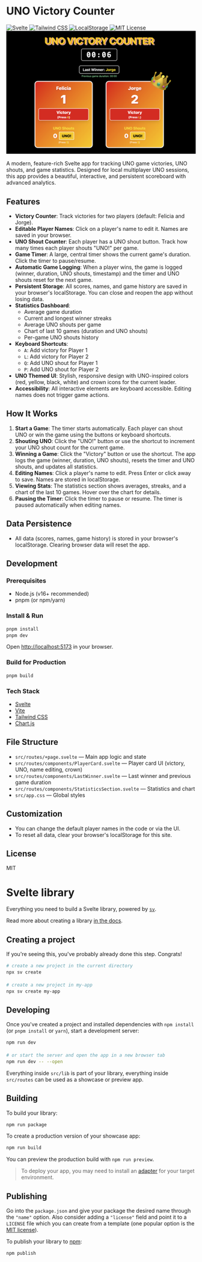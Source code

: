 # UNO Victory Counter

![Svelte](https://img.shields.io/badge/Svelte-UI-orange?logo=svelte&logoColor=fff) ![Tailwind CSS](https://img.shields.io/badge/TailwindCSS-Utility-blue?logo=tailwindcss&logoColor=fff) ![LocalStorage](https://img.shields.io/badge/LocalStorage-Persistent-brightgreen) ![MIT License](https://img.shields.io/badge/License-MIT-yellow)
![UNO Victory Counter Screenshot](screenshot.png)

A modern, feature-rich Svelte app for tracking UNO game victories, UNO shouts, and game statistics. Designed for local multiplayer UNO sessions, this app provides a beautiful, interactive, and persistent scoreboard with advanced analytics.

## Features

- **Victory Counter**: Track victories for two players (default: Felicia and Jorge).
- **Editable Player Names**: Click on a player's name to edit it. Names are saved in your browser.
- **UNO Shout Counter**: Each player has a UNO shout button. Track how many times each player shouts "UNO!" per game.
- **Game Timer**: A large, central timer shows the current game's duration. Click the timer to pause/resume.
- **Automatic Game Logging**: When a player wins, the game is logged (winner, duration, UNO shouts, timestamp) and the timer and UNO shouts reset for the next game.
- **Persistent Storage**: All scores, names, and game history are saved in your browser's localStorage. You can close and reopen the app without losing data.
- **Statistics Dashboard**:
  - Average game duration
  - Current and longest winner streaks
  - Average UNO shouts per game
  - Chart of last 10 games (duration and UNO shouts)
  - Per-game UNO shouts history
- **Keyboard Shortcuts**:
  - `A`: Add victory for Player 1
  - `L`: Add victory for Player 2
  - `Q`: Add UNO shout for Player 1
  - `P`: Add UNO shout for Player 2
- **UNO Themed UI**: Stylish, responsive design with UNO-inspired colors (red, yellow, black, white) and crown icons for the current leader.
- **Accessibility**: All interactive elements are keyboard accessible. Editing names does not trigger game actions.

## How It Works

1. **Start a Game**: The timer starts automatically. Each player can shout UNO or win the game using the buttons or keyboard shortcuts.
2. **Shouting UNO**: Click the "UNO!" button or use the shortcut to increment your UNO shout count for the current game.
3. **Winning a Game**: Click the "Victory" button or use the shortcut. The app logs the game (winner, duration, UNO shouts), resets the timer and UNO shouts, and updates all statistics.
4. **Editing Names**: Click a player's name to edit. Press Enter or click away to save. Names are stored in localStorage.
5. **Viewing Stats**: The statistics section shows averages, streaks, and a chart of the last 10 games. Hover over the chart for details.
6. **Pausing the Timer**: Click the timer to pause or resume. The timer is paused automatically when editing names.

## Data Persistence

- All data (scores, names, game history) is stored in your browser's localStorage. Clearing browser data will reset the app.

## Development

### Prerequisites

- Node.js (v16+ recommended)
- pnpm (or npm/yarn)

### Install & Run

```bash
pnpm install
pnpm dev
```

Open [http://localhost:5173](http://localhost:5173) in your browser.

### Build for Production

```bash
pnpm build
```

### Tech Stack

- [Svelte](https://svelte.dev/)
- [Vite](https://vitejs.dev/)
- [Tailwind CSS](https://tailwindcss.com/)
- [Chart.js](https://www.chartjs.org/)

## File Structure

- `src/routes/+page.svelte` — Main app logic and state
- `src/routes/components/PlayerCard.svelte` — Player card UI (victory, UNO, name editing, crown)
- `src/routes/components/LastWinner.svelte` — Last winner and previous game duration
- `src/routes/components/StatisticsSection.svelte` — Statistics and chart
- `src/app.css` — Global styles

## Customization

- You can change the default player names in the code or via the UI.
- To reset all data, clear your browser's localStorage for this site.

## License

MIT

# Svelte library

Everything you need to build a Svelte library, powered by [`sv`](https://npmjs.com/package/sv).

Read more about creating a library [in the docs](https://svelte.dev/docs/kit/packaging).

## Creating a project

If you're seeing this, you've probably already done this step. Congrats!

```sh
# create a new project in the current directory
npx sv create

# create a new project in my-app
npx sv create my-app
```

## Developing

Once you've created a project and installed dependencies with `npm install` (or `pnpm install` or `yarn`), start a development server:

```sh
npm run dev

# or start the server and open the app in a new browser tab
npm run dev -- --open
```

Everything inside `src/lib` is part of your library, everything inside `src/routes` can be used as a showcase or preview app.

## Building

To build your library:

```sh
npm run package
```

To create a production version of your showcase app:

```sh
npm run build
```

You can preview the production build with `npm run preview`.

> To deploy your app, you may need to install an [adapter](https://svelte.dev/docs/kit/adapters) for your target environment.

## Publishing

Go into the `package.json` and give your package the desired name through the `"name"` option. Also consider adding a `"license"` field and point it to a `LICENSE` file which you can create from a template (one popular option is the [MIT license](https://opensource.org/license/mit/)).

To publish your library to [npm](https://www.npmjs.com):

```sh
npm publish
```
